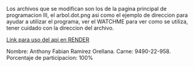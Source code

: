 Los archivos que se modifican son los de la pagina principal de programacion III, el arbol.dot.png asi como el ejemplo de direccion para ayudar a utilizar el programa, ver el WATCHME para ver como se utiliza, tener cuidado con la direccion del archivo.

[Link para uso del api en RENDER](https://programacion-iii-apre.onrender.com)

Nombre: Anthony Fabian Ramirez Orellana. Carne: 9490-22-958. Porcentaje de participacion: 100%
